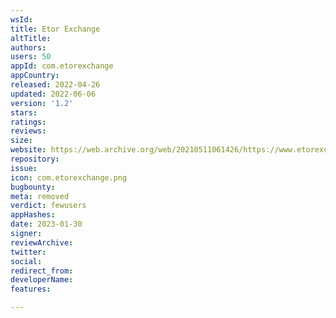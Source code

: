 ```yaml
---
wsId: 
title: Etor Exchange
altTitle: 
authors: 
users: 50
appId: com.etorexchange
appCountry: 
released: 2022-04-26
updated: 2022-06-06
version: '1.2'
stars: 
ratings: 
reviews: 
size: 
website: https://web.archive.org/web/20210511061426/https://www.etorexchange.in/
repository: 
issue: 
icon: com.etorexchange.png
bugbounty: 
meta: removed
verdict: fewusers
appHashes: 
date: 2023-01-30
signer: 
reviewArchive: 
twitter: 
social: 
redirect_from: 
developerName: 
features: 

---
```


